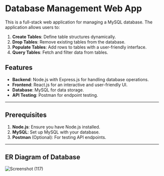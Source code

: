 # Database Management Web App

This is a full-stack web application for managing a MySQL database. The application allows users to:

1. **Create Tables**: Define table structures dynamically.
2. **Drop Tables**: Remove existing tables from the database.
3. **Populate Tables**: Add rows to tables with a user-friendly interface.
4. **Query Tables**: Fetch and filter data from tables.

## Features

- **Backend**: Node.js with Express.js for handling database operations.
- **Frontend**: React.js for an interactive and user-friendly UI.
- **Database**: MySQL for data storage.
- **API Testing**: Postman for endpoint testing.

---

## Prerequisites

1. **Node.js**: Ensure you have Node.js installed.
2. **MySQL**: Set up MySQL with your database.
3. **Postman** (Optional): For testing API endpoints.

---
## ER Diagram of Database
![Screenshot (117)](https://github.com/user-attachments/assets/fb4c02f2-858b-4235-98a5-494c59ec15b8)
